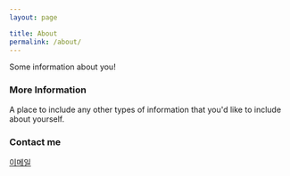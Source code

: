 ```yaml
---
layout: page

title: About
permalink: /about/
---
```


Some information about you!
### More Information

A place to include any other types of information that you'd like to include about yourself.

### Contact me

[이메일](mailto:soo2181@naver.com)
